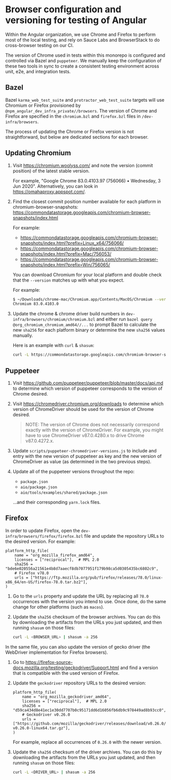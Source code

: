 # Browser configuration and versioning for testing of Angular

Within the Angular organization, we use Chrome and Firefox to perform most of the local testing, and rely on Sauce Labs and BrowserStack to do cross-browser testing on our CI.

The version of Chrome used in tests within this monorepo is configured and controlled via Bazel and `puppeteer`.
We manually keep the configuration of these two tools in sync to create a consistent testing environment across unit, e2e, and integration tests.

## Bazel

Bazel `karma_web_test_suite` and `protractor_web_test_suite` targets will use Chromium or Firefox provisioned by `@npm_angular_dev_infra_private//browsers`.
The version of Chrome and Firefox are specified in the `chromium.bzl` and `firefox.bzl` files in `/dev-infra/browsers`.

The process of updating the Chrome or Firefox version is not straightforward, but below are dedicated sections for each browser.

## Updating Chromium

1. Visit https://chromium.woolyss.com/ and note the version (commit position) of the latest stable version.

    For example, "Google Chrome 83.0.4103.97 (756066) • Wednesday, 3 Jun 2020".
    Alternatively, you can look in https://omahaproxy.appspot.com/.

2. Find the closest commit position number available for each platform in chromium-browser-snapshots: https://commondatastorage.googleapis.com/chromium-browser-snapshots/index.html

    For example:
    * https://commondatastorage.googleapis.com/chromium-browser-snapshots/index.html?prefix=Linux_x64/756066/
    * https://commondatastorage.googleapis.com/chromium-browser-snapshots/index.html?prefix=Mac/756053/
    * https://commondatastorage.googleapis.com/chromium-browser-snapshots/index.html?prefix=Win/756065/

    You can download Chromium for your local platform and double check that the `--version` matches up with what you expect.

    For example:
    ``` bash
    $ ~/Downloads/chrome-mac/Chromium.app/Contents/MacOS/Chromium --version
    Chromium 83.0.4103.0
    ```

3. Update the chrome & chrome driver build numbers in `dev-infra/browsers/chromium/chromium.bzl` and either run `bazel query @org_chromium_chromium_amd64//...` to prompt Bazel to calculate the new `sha256` for each platform binary or determine the new `sha256` values manually.

    Here is an example with `curl` & `shasum`:
    ``` bash
    curl -L https://commondatastorage.googleapis.com/chromium-browser-snapshots/Linux_x64/756066/chrome-linux.zip | shasum -a 256
    ```

## Puppeteer

1. Visit https://github.com/puppeteer/puppeteer/blob/master/docs/api.md to determine which version of puppeteer corresponds to the version of Chrome desired.

2. Visit https://chromedriver.chromium.org/downloads to determine which version of ChromeDriver should be used for the version of Chrome desired.

    > NOTE:
    > The version of Chrome does not necessarily correspond exactly with the version of ChromeDriver.
    > For example, you might have to use ChromeDriver v87.0.4280.x to drive Chrome v87.0.4272.x.

3. Update `scripts/puppeteer-chromedriver-versions.js` to include and entry with the new version of puppeteer as key and the new version of ChromeDriver as value (as determined in the two previous steps).

4. Update all of the puppeteer versions throughout the repo:

    * `package.json`
    * `aio/package.json`
    * `aio/tools/examples/shared/package.json`

    ...and their corresponding `yarn.lock` files.

## Firefox

In order to update Firefox, open the `dev-infra/browsers/firefox/firefox.bzl` file and update the repository URLs to the desired version.
For example:

```bzl
platform_http_file(
    name = "org_mozilla_firefox_amd64",
    licenses = ["reciprocal"],  # MPL 2.0
    sha256 = "bde6e020556a21561e4b8d7aaecf8db7077951f179b98ca5d0305435bc6802c9",
    # Firefox v78.0
    urls = ["https://ftp.mozilla.org/pub/firefox/releases/78.0/linux-x86_64/en-US/firefox-78.0.tar.bz2"],
)
```

1. Go to the `urls` property and update the URL by replacing all `78.0` occurrences with the version you intend to use.
    Once done, do the same change for other platforms (such as `macos`).

2. Update the `sha256` checksum of the browser archives.
    You can do this by downloading the artifacts from the URLs you just updated, and then running `shasum` on those files:
    ```sh
    curl -L <BROWSER_URL> | shasum -a 256
    ```

In the same file, you can also update the version of gecko driver (the WebDriver implementation for Firefox browsers).

1. Go to https://firefox-source-docs.mozilla.org/testing/geckodriver/Support.html and find a version that is compatible with the used version of Firefox.

2. Update the `geckodriver` repository URLs to the desired version:

    ```bzl
    platform_http_file(
        name = "org_mozilla_geckodriver_amd64",
        licenses = ["reciprocal"],  # MPL 2.0
        sha256 = "d59ca434d8e41ec1e30dd7707b0c95171dd6d16056fb6db9c978449ad8b93cc0",
        # Geckodriver v0.26.0
        urls = ["https://github.com/mozilla/geckodriver/releases/download/v0.26.0/geckodriver-v0.26.0-linux64.tar.gz"],
    )
    ```

    For example, replace all occurrences of `0.26.0` with the newer version.

3. Update the `sha256` checksum of the driver archives.
    You can do this by downloading the artifacts from the URLs you just updated, and then running `shasum` on those files:
    ```sh
    curl -L <DRIVER_URL> | shasum -a 256
    ```
